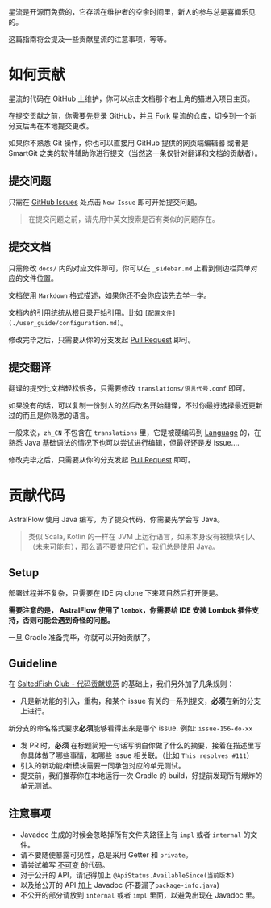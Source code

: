 星流是开源而免费的，它存活在维护者的空余时间里，新人的参与总是喜闻乐见的。

这篇指南将会提及一些贡献星流的注意事项，等等。

# 如何贡献

星流的代码在 GitHub 上维护，你可以点击文档那个右上角的猫进入项目主页。

在提交贡献之前，你需要先登录 GitHub，并且 Fork 星流的仓库，切换到一个新分支后再在本地提交更改。

如果你不熟悉 Git 操作，你也可以直接用 GitHub 提供的网页端编辑器 或者是 SmartGit 之类的软件辅助你进行提交（当然这一条仅针对翻译和文档的贡献者）。

## 提交问题

只需在 [GitHub Issues](https://github.com/InlinedLambdas/AstralFlow/issues) 处点击 `New Issue` 即可开始提交问题。

> 在提交问题之前，请先用中英文搜索是否有类似的问题存在。

## 提交文档

只需修改 `docs/` 内的对应文件即可，你可以在 `_sidebar.md` 上看到侧边栏菜单对应的文件位置。

文档使用 `Markdown` 格式描述，如果你还不会你应该先去学一学。

文档内的引用统统从根目录开始引用。比如 `[配置文件](./user_guide/configuration.md)`。

修改完毕之后，只需要从你的分支发起 [Pull Request](https://github.com/InlinedLambdas/AstralFlow/pulls) 即可。

## 提交翻译

翻译的提交比文档轻松很多，只需要修改 `translations/语言代号.conf` 即可。

如果没有的话，可以复制一份别人的然后改名开始翻译，不过你最好选择最近更新过的而且是你熟悉的语言。

一般来说，`zh_CN` 不包含在 `translations`
里，它是被硬编码到 [Language](https://github.com/InlinedLambdas/AstralFlow/blob/main/src/main/java/io/ib67/astralflow/internal/config/Language.java)
的，在熟悉 Java 基础语法的情况下也可以尝试进行编辑，但最好还是发 issue....

修改完毕之后，只需要从你的分支发起 [Pull Request](https://github.com/InlinedLambdas/AstralFlow/pulls) 即可。

# 贡献代码

AstralFlow 使用 Java 编写，为了提交代码，你需要先学会写 Java。

> 类似 Scala, Kotlin 的一样在 JVM 上运行语言，如果本身没有被模块引入（未来可能有），那么请不要使用它们，我们总是使用 Java。

## Setup

部署过程并不复杂，只需要在 IDE 内 clone 下来项目然后打开便是。

**需要注意的是， AstralFlow 使用了 `lombok`，你需要给 IDE 安装 Lombok 插件支持，否则可能会遇到奇怪的问题。**

一旦 Gradle 准备完毕，你就可以开始贡献了。

## Guideline

在 [SaltedFish Club - 代码贡献规范](https://github.com/saltedfishclub/documents/blob/main/CONTRIBUTING.md) 的基础上，我们另外加了几条规则：

- 凡是新功能的引入，重构，和某个 issue 有关的一系列提交，**必须**在新的分支上进行。

新分支的命名格式要求**必须**能够看得出来是哪个 issue. 例如: `issue-156-do-xx`

- 发 PR 时，**必须** 在标题简短一句话写明白你做了什么的摘要，接着在描述里写你具体做了哪些事情，和哪些 issue 相关联。（比如 `This resolves #111`）
- 引入的新功能/新模块需要一同承包对应的单元测试。
- 提交前，我们推荐你在本地运行一次 Gradle 的 build，好提前发现所有爆炸的单元测试。

## 注意事项

- Javadoc 生成的时候会忽略掉所有文件夹路径上有 `impl` 或者 `internal` 的文件。
- 请不要随便暴露可见性，总是采用 Getter 和 `private`。
- 请尝试编写 [不可变](https://www.cnblogs.com/shamo89/p/10330080.html) 的代码。
- 对于公开的 API，请记得加上 `@ApiStatus.AvailableSince(当前版本)`
- 以及给公开的 API 加上 Javadoc (不要漏了`package-info.java`)
- 不公开的部分请放到 `internal` 或者 `impl` 里面，以避免出现在 Javadoc 里。